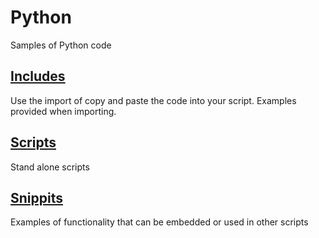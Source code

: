 # Python
Samples of Python code

## [Includes](https://github.com/thedzy/Python/tree/master/Includes)
Use the import of copy and paste the code into your script.  Examples provided when importing.

## [Scripts](https://github.com/thedzy/Python/tree/master/Scripts)
Stand alone scripts

## [Snippits](https://github.com/thedzy/Python/tree/master/Snippits)
Examples of functionality that can be embedded or used in other scripts

